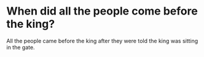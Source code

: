 # When did all the people come before the king?

All the people came before the king after they were told the king was sitting in the gate.
